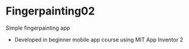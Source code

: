 # Fingerpainting02
Simple fingerpainting app
-  Developed in beginner mobile app course using MIT App Inventor 2
